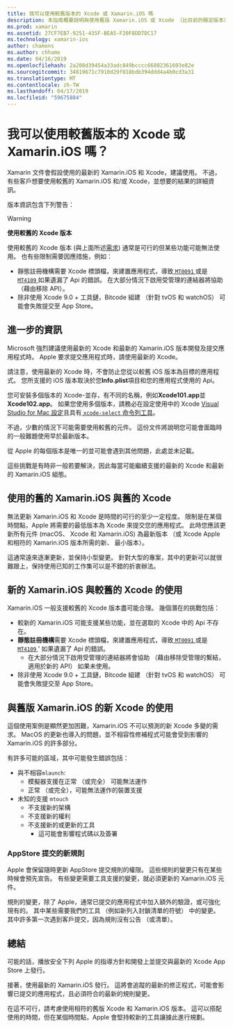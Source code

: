```yaml
---
title: 我可以使用較舊版本的 Xcode 或 Xamarin.iOS 嗎
description: 本指南概要說明與使用舊版 Xamarin.iOS 或 Xcode （比目前的穩定版本） 的問題。
ms.prod: xamarin
ms.assetid: 27CF7EB7-9251-435F-BEA5-F20F8DD7DC17
ms.technology: xamarin-ios
author: chamons
ms.author: chhamo
ms.date: 04/16/2019
ms.openlocfilehash: 2a208d39454a33adc849bcccc66802361693e82e
ms.sourcegitcommit: 34819671c7910d29f018bdb394ddd4a4b0cd3a31
ms.translationtype: MT
ms.contentlocale: zh-TW
ms.lasthandoff: 04/17/2019
ms.locfileid: "59675884"
---
```

# <a name="can-i-use-an-older-version-of-xcode-or-xamarinios"></a>我可以使用較舊版本的 Xcode 或 Xamarin.iOS 嗎？

Xamarin 文件會假設使用的最新的 Xamarin.iOS 和 Xcode，建議使用。 不過，有些客戶想要使用較舊的 Xamarin.iOS 和/或 Xcode，並想要的結果的詳細資訊。

版本資訊包含下列警告：

> [!WARNING]
> **使用較舊的 Xcode 版本**
>
> 使用較舊的 Xcode 版本 (與上面所述[需求](https://docs.microsoft.com/xamarin/ios/release-notes/12/12.8#requirements)) 通常是可行的但某些功能可能無法使用。 也有些限制需要因應措施，例如：
>
> - 靜態註冊機構需要 Xcode 標頭檔，來建置應用程式，導致[ `MT0091` ](https://docs.microsoft.com/xamarin/ios/troubleshooting/mtouch-errors#MT0091)或是[ `MT4109` ](https://docs.microsoft.com/xamarin/ios/troubleshooting/mtouch-errors#MT4109)如果遺漏了 Api 的錯誤。 在大部分情況下啟用受管理的連結器將協助 （藉由移除 API）。
> - 除非使用 Xcode 9.0 + 工具鏈，Bitcode 組建 （針對 tvOS 和 watchOS） 可能會失敗提交至 App Store。

## <a name="further-information"></a>進一步的資訊

Microsoft 強烈建議使用最新的 Xcode 和最新的 Xamarin.iOS 版本開發及提交應用程式時。 Apple 要求提交應用程式時，請使用最新的 Xcode。

請注意，使用最新的 Xcode 時，不會防止您從以較舊 iOS 版本為目標的應用程式。 您所支援的 iOS 版本取決於您**Info.plist**項目和您的應用程式使用的 Api。

您可安裝多個版本的 Xcode-並存，有不同的名稱，例如**Xcode101.app**並**Xcode102.app**。 如果您使用多個版本，請務必在設定使用中的 Xcode [Visual Studio for Mac 設定](~/ios/troubleshooting/questions/ios-sdk.md)且具有[ `xcode-select` ](https://developer.apple.com/library/archive/technotes/tn2339/_index.html#//apple_ref/doc/uid/DTS40014588-CH1-HOW_DO_I_SELECT_THE_DEFAULT_VERSION_OF_XCODE_TO_USE_FOR_MY_COMMAND_LINE_TOOLS_) [命令列工具](https://developer.apple.com/library/archive/technotes/tn2339/_index.html#//apple_ref/doc/uid/DTS40014588-CH1-HOW_DO_I_SELECT_THE_DEFAULT_VERSION_OF_XCODE_TO_USE_FOR_MY_COMMAND_LINE_TOOLS_)。

不過，少數的情況下可能需要使用較舊的元件。 這份文件將說明您可能會面臨時的一般難題使用早於最新版本。

從 Apple 的每個版本是唯一的並可能會遇到其他問題，此處並未記載。

這些挑戰是有時非一般若要解決，因此每當可能繼續支援的最新的 Xcode 和最新的 Xamarin.iOS 組態。

## <a name="use-of-an-old-xamarinios-with-an-old-xcode"></a>使用的舊的 Xamarin.iOS 與舊的 Xcode

無法更新 Xamarin.iOS 和 Xcode 是時間的可行的至少一定程度。 限制是在某個時間點，Apple 將需要的最低版本為 Xcode 來提交您的應用程式。 此時您應該更新所有元件 (macOS、 Xcode 和 Xamarin.iOS) 為最新版本 （或 Xcode Apple 和相符的 Xamarin.iOS 版本所需的新、 最小版本）。

這通常遠來逐漸更新，並保持小型變更。 針對大型的專案，其中的更新可以就很難跟上，保持使用已知的工作集可以是不錯的折衷辦法。

## <a name="use-of-new-xamarinios-with-older-xcode"></a>新的 Xamarin.iOS 與較舊的 Xcode 的使用

Xamarin.iOS 一般支援較舊的 Xcode 版本盡可能合理。 幾個潛在的挑戰包括：

- 較新的 Xamarin.iOS 可能支援某些功能，並在選取的 Xcode 中的 Api 不存在。 
- **靜態註冊機構**需要 Xcode 標頭檔，來建置應用程式，導致[ `MT0091` ](~/ios/troubleshooting/mtouch-errors.md#MT0091)或是[ `MT4109` ](~/ios/troubleshooting/mtouch-errors.md#MT4109)' 如果遺漏了 Api 的錯誤。
  - 在大部分情況下啟用受管理的連結器將會協助 （藉由移除受管理的繫結，適用於新的 API） 如果未使用。
- 除非使用 Xcode 9.0 + 工具鏈，Bitcode 組建 （針對 tvOS 和 watchOS） 可能會失敗提交至 App Store。

## <a name="use-of-new-xcode-with-older-xamarinios"></a>與舊版 Xamarin.iOS 的新 Xcode 的使用

這個使用案例是顯然更加困難，Xamarin.iOS 不可以預測的新 Xcode 多變的需求。 MacOS 的更新也導入的問題，並不相容性修補程式可能會受到影響的 Xamarin.iOS 的許多部分。 

有許多可能的區域，其中可能發生錯誤包括：

- 與不相容`mlaunch`:
  - 模擬器支援在正常 （或完全） 可能無法運作
  - 正常 （或完全），可能無法運作的裝置支援
- 未知的支援 `mtouch` 
  - 不支援新的架構
  - 不支援新的權利
  - 不支援新的或更新的工具
    - 這可能會影響程式碼以及簽署

### <a name="new-appstore-submission-rules"></a>AppStore 提交的新規則

Apple 會保留隨時更新 AppStore 提交規則的權限。 這些規則的變更只有在某些時候會預先宣告。 有些變更需要工具支援的變更，就必須更新的 Xamarin.iOS 元件。

規則的變更，除了 Apple，通常已提交的應用程式中加入額外的驗證，或可強化現有的。 其中某些需要我們的工具 （例如新列入封鎖清單的符號） 中的變更。 其中許多第一次遇到客戶提交，因為規則沒有公告 （或清單）。

## <a name="summary"></a>總結

可能的話，播放安全下列 Apple 的指導方針和開發上並提交與最新的 Xcode App Store 上發行。

接著，使用最新的 Xamarin.iOS 發行。 這將會追蹤的最新的修正程式，可能會影響已提交的應用程式，且必須符合的最新的規則變更。

在這不可行，請考慮使用相符的舊版 Xcode 和 Xamarin.iOS 版本。 這可以搭配使用的時間，但在某個時間點，Apple 會堅持較新的工具讓據此進行規劃。
